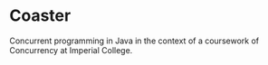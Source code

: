 Coaster
=======

Concurrent programming in Java in the context of a coursework of Concurrency at Imperial College.
